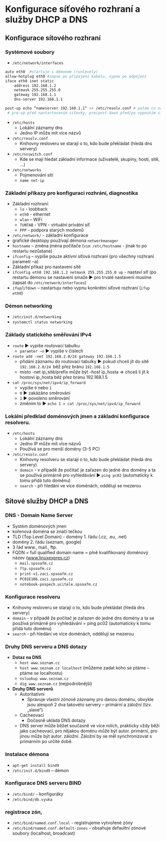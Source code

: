 # Konfigurace síťového rozhraní a služby DHCP a DNS

## Konfigurace sítového rozhraní

### Systémové soubory

- `/etc/network/interfaces`

```bash
auto eth0  #startuje s démonem (runlevely)
allow-hotplug eth0 #zapne po připojení kabelu, vypne po odpojení
iface eth0 inet static
    address 192.168.1.2
    netmask 255.255.255.0
    gateway 192.168.1.1
    dns-server 192.168.1.1

post-up echo “nameserver 192.168.1.1” >> /etc/resolv.conf # potom co nastartuješ síťovku proveď
 # pre-up před nastartovaním síťovky, pre/post-down před/po vypnutím síťovky
```

- `/etc/hosts`
  - Lokální záznamy dns
  - Jedno IP může mít více názvů
- `/etc/resolv.conf`
  - Knihovny resloveru se starají o to, kdo bude překládat (hledá dns servery)
- `/etc/nsswitch.conf`
  - Kde se mají hledat základní informace (uživatelé, skupiny, hosti, sítě, ...)
- `/etc/networks`
  - Pojmenování sítí
  - `name net-ip`

### Základní příkazy pro konfiguraci rozhrání, diagnostika

- Základní rozhraní:
  - `lo` - loobback
  - `eth0` - ethernet
  - `wlan` – WiFi
  - `TUNTAB` - VPN - virtuální privátní síť
  - `PPP` - podpora starých modemů
- `/etc/network/` - základní konfigurace
- grafické desktopy používají démona `networkmanager`
- `hostname` – změna jména počítače (`vim /etc/hostname` - jinak to po restartu nezůstane)
- `ifconfig` – vypíše pouze aktivní síťová rozhraní (pro všechny rozhraní parametr –a)
- Základní příkaz pro nastavení sítě
- `ifconfig eth0 192.168.1.2 netmask 255.255.255.0 up` - nastaví síť (po restartu démonu se nastavení smaže ► pro trvalé nastavení musíme zapsat do `/etc/network/interfaces`)
- `ifup`/`ifdown` – nastartuju nebo vypnu konkrétní síťové rozhraní (`ifup eth0`)

### Démon networking

- `/etc/init.d/networking`
- `systemctl status networking`

### Základy statického směřování IPv4

- `route` ► vypíše routovací tabulku
  - `paramter –n` ► vypíše v číslech
- `route add -net 192.168.2.0/24 gateway 192.168.1.5`
  - přidání záznamu do routovací tabulky ► pokud chceš jít do sítě `192.168.2.0/24 `běž přez bránu `192.168.1.5`
  - místo -net ip_sítě/prefix může být -host ip_hosta => chceš li jít k hostovi ip_hosta běž přez bránu 192.168.1.5
- `cat /proc/sys/net/ipv4/ip_forward`
  - vypíše `0` nebo `1`
  - `0` ► zakázáno směrování
  - `1` ► povoleno směrování
  - změním to ► `echo 1 > cat /proc/sys/net/ipv4/ip_forward`

### Lokální předklad doménových jmen a základní konfigurace resolveru.

- `/etc/hosts`
  - Lokální záznamy dns
  - Jedno IP může mít více názvů
  - Používá se pro menší domény (3-5 PC)
- `/etc/resolv.conf`
  - Knihovny resolveru se starají o to, kdo bude překládat (hledá dns servery)
  - `domain` - v případě že počítač je zařazen do jedné dns domény a ta se používá primárně pro vyhledávání ► `ping pc02` (automaticky k tomu přidá tuto doménu)
  - `search` - při hledání ve více doménách, oddělují se mezerou

## Sítové služby DHCP a DNS

### DNS - Domain Name Server

- Systém doménových jmen
- kořenová doména se značí tečkou
- TLD (Top Level Domain) - domény 1. řádu (.cz, .eu, .net)
- domény 2. řádu (seznam, google)
- 3 řád www., mail., ftp.
- FQDN = full qualified domain name = plně kvalifikovaný doménový název (www.linuxexpres.cz)
  - `mail.spsoafm.cz`
  - `ftp.spsoafm.cz`
  - `print-v1.zaci.spsoafm.cz`
  - `PC01E106.zaci.spsoafm.cz`
  - `notebook-pospech.ucitele.spsoafm.cz`

### Konfigurace resolveru

- Knihovny resloveru se starají o to, kdo bude překládat (hledá dns servery)
- `domain` - v případě že počítač je zařazen do jedné dns domény a ta se používá primárně pro vyhledávání = ping pc02 (automaticky k tomu přidá tuto doménu)
- `search` - při hledání ve více doménách, oddělují se mezerou

### Druhy DNS serveru a DNS dotazy

- **Dotaz na DNS**
  - `host www.seznam.cz`
  - `host www.seznam.cz localhost` (můžeme zadat koho se ptáme – ptáme se localhostu)
  - `nslookup www.seznam.cz`
  - `dig www.seznam.cz` (nejpodrobnější)
- **Druhy DNS serverů**
  - Autoritativní
    - Spravuje vlastní zónové záznamy pro danou doménu, obvykle jsou alespoň 2 dva takovéto servery – primární a záložní (tzv. „slave“)
  - Cacheovací
    - Dočasně ukládá DNS dotazy
  - DNS server může běžet současně ve více rolích, prakticky vždy běží jako cacheovací, pro nějakou doménu může být autor. primární, pro jinou může být autor. záložní. Záložní by se měl synchronizovat s primárním po určité době.

### Instalace démona

- `apt-get install bind9`
- `/etc/init.d/bind9` – démon

### Konfigurace DNS serveru BIND

- `/etc/bind/` - konfiguráky
- `/etc/bind/db.vyuka`

### registrace zón,

- `/etc/bind/named.conf.local` - registrujeme vytvořené zóny
- `/etc/bind/named.conf.default-zones` - obsahuje defaultní zónové soubory (localhost, broadcast)
